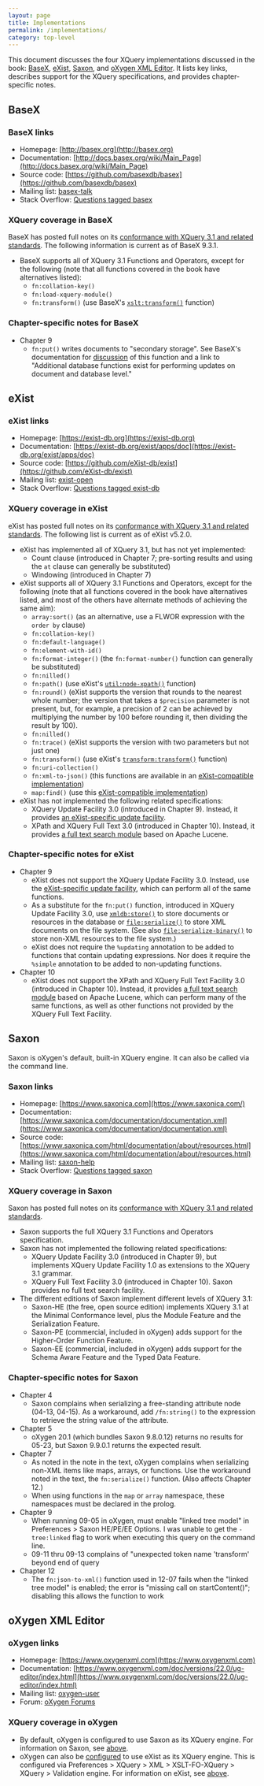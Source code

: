 ```yaml
---
layout: page
title: Implementations
permalink: /implementations/
category: top-level
---
```


This document discusses the four XQuery implementations discussed in the book: [BaseX](#basex), [eXist](#exist), [Saxon](#saxon), and [oXygen XML Editor](#oxygen-xml-editor). It lists key links, describes support for the XQuery specifications, and provides chapter-specific notes.

## BaseX

### BaseX links

- Homepage: [http://basex.org](http://basex.org)
- Documentation: [http://docs.basex.org/wiki/Main_Page](http://docs.basex.org/wiki/Main_Page)
- Source code: [https://github.com/basexdb/basex](https://github.com/basexdb/basex)
- Mailing list: [basex-talk](https://mailman.uni-konstanz.de/mailman/listinfo/basex-talk)
- Stack Overflow: [Questions tagged basex](https://stackoverflow.com/questions/tagged/basex)

### XQuery coverage in BaseX

BaseX has posted full notes on its [conformance with XQuery 3.1 and related standards](http://docs.basex.org/wiki/XQuery). The following information is current as of BaseX 9.3.1.

- BaseX supports all of XQuery 3.1 Functions and Operators, except for the following (note that all functions covered in the book have alternatives listed):
    - `fn:collation-key()`
    - `fn:load-xquery-module()` 
    - `fn:transform()` (use BaseX's [`xslt:transform()`](http://docs.basex.org/wiki/XSLT) function)

### Chapter-specific notes for BaseX

- Chapter 9
    - `fn:put()` writes documents to "secondary storage". See BaseX's documentation for [discussion](http://docs.basex.org/wiki/XQuery_Update#Built-in_Functions) of this function and a link to "Additional database functions exist for performing updates on document and database level."

## eXist

### eXist links

- Homepage: [https://exist-db.org](https://exist-db.org)
- Documentation: [https://exist-db.org/exist/apps/doc](https://exist-db.org/exist/apps/doc)
- Source code: [https://github.com/eXist-db/exist](https://github.com/eXist-db/exist)
- Mailing list: [exist-open](https://lists.sourceforge.net/lists/listinfo/exist-open)
- Stack Overflow: [Questions tagged exist-db](https://stackoverflow.com/questions/tagged/exist-db)

### XQuery coverage in eXist

eXist has posted full notes on its [conformance with XQuery 3.1 and related standards](https://exist-db.org/exist/apps/doc/xquery#current-status-of-xquery-support). The following list is current as of eXist v5.2.0.

- eXist has implemented all of XQuery 3.1, but has not yet implemented:
    - Count clause (introduced in Chapter 7; pre-sorting results and using the `at` clause can generally be substituted)
    - Windowing (introduced in Chapter 7)
- eXist supports all of XQuery 3.1 Functions and Operators, except for the following (note that all functions covered in the book have alternatives listed, and most of the others have alternate methods of achieving the same aim):
    - `array:sort()` (as an alternative, use a FLWOR expression with the `order by` clause)
    - `fn:collation-key()`
    - `fn:default-language()`
    - `fn:element-with-id()`
    - `fn:format-integer()` (the `fn:format-number()` function can generally be substituted)
    - `fn:nilled()`
    - `fn:path()` (use eXist's [`util:node-xpath()`](https://exist-db.org/exist/apps/fundocs/view.html?uri=http://exist-db.org/xquery/util#node-xpath.1) function)
    - `fn:round()` (eXist supports the version that rounds to the nearest whole number; the version that takes a `$precision` parameter is not present, but, for example, a precision of 2 can be achieved by multiplying the number by 100 before rounding it, then dividing the result by 100). 
    - `fn:nilled()`
    - `fn:trace()` (eXist supports the version with two parameters but not just one)
    - `fn:transform()` (use eXist's [`transform:transform()`](https://exist-db.org/exist/apps/fundocs/view.html?uri=http://exist-db.org/xquery/transform#transform.3) function)
    - `fn:uri-collection()`
    - `fn:xml-to-json()` (this functions are available in an [eXist-compatible implementation](https://gist.github.com/joewiz/d986da715facaad633db))
    - `map:find()` (use this [eXist-compatible implementation](https://gist.github.com/joewiz/906c7d3248c09a07407d91b73dfd7fe0))
- eXist has not implemented the following related specifications:
    - XQuery Update Facility 3.0 (introduced in Chapter 9). Instead, it provides [an eXist-specific update facility](https://exist-db.org/exist/apps/doc/update_ext.xml).
    - XPath and XQuery Full Text 3.0 (introduced in Chapter 10). Instead, it provides [a full text search module](https://exist-db.org/exist/apps/doc/lucene.xml) based on Apache Lucene.

### Chapter-specific notes for eXist

- Chapter 9
    - eXist does not support the XQuery Update Facility 3.0. Instead, use the [eXist-specific update facility](https://exist-db.org/exist/apps/doc/update_ext.xml), which can perform all of the same functions.
    - As a substitute for the `fn:put()` function, introduced in XQuery Update Facility 3.0, use [`xmldb:store()`](https://exist-db.org/exist/apps/fundocs/view.html?uri=http://exist-db.org/xquery/xmldb#store.3) to store documents or resources in the database or [`file:serialize()`](https://exist-db.org/exist/apps/fundocs/view.html?uri=http://exist-db.org/xquery/file#serialize.3) to store XML documents on the file system. (See also [`file:serialize-binary()`](https://exist-db.org/exist/apps/fundocs/view.html?uri=http://exist-db.org/xquery/file#serialize-binary.2) to store non-XML resources to the file system.)
    - eXist does not require the `%updating` annotation to be added to functions that contain updating expressions. Nor does it require the `%simple` annotation to be added to non-updating functions.
- Chapter 10
    - eXist does not support the XPath and XQuery Full Text Facility 3.0 (introduced in Chapter 10). Instead, it provides [a full text search module](https://exist-db.org/exist/apps/doc/lucene.xml) based on Apache Lucene, which can perform many of the same functions, as well as other functions not provided by the XQuery Full Text Facility.

## Saxon

Saxon is oXygen's default, built-in XQuery engine. It can also be called via the command line.

### Saxon links

- Homepage: [https://www.saxonica.com](https://www.saxonica.com/)
- Documentation: [https://www.saxonica.com/documentation/documentation.xml](https://www.saxonica.com/documentation/documentation.xml)
- Source code: [https://www.saxonica.com/html/documentation/about/resources.html](https://www.saxonica.com/html/documentation/about/resources.html)
- Mailing list: [saxon-help](https://sourceforge.net/projects/saxon/lists/saxon-help)
- Stack Overflow: [Questions tagged saxon](https://stackoverflow.com/questions/tagged/saxon)

### XQuery coverage in Saxon

Saxon has posted full notes on its [conformance with XQuery 3.1 and related standards](http://www.saxonica.com/html/documentation/conformance/xquery31.html).

- Saxon supports the full XQuery 3.1 Functions and Operators specification.
- Saxon has not implemented the following related specifications:
    - XQuery Update Facility 3.0 (introduced in Chapter 9), but implements XQuery Update Facility 1.0 as extensions to the XQuery 3.1 grammar. 
    - XQuery Full Text Facility 3.0 (introduced in Chapter 10). Saxon provides no full text search facility.
- The different editions of Saxon implement different levels of XQuery 3.1:
    - Saxon-HE (the free, open source edition) implements XQuery 3.1 at the Minimal Conformance level, plus the Module Feature and the Serialization Feature.
    - Saxon-PE (commercial, included in oXygen) adds support for the Higher-Order Function Feature.
    - Saxon-EE (commercial, included in oXygen) adds support for the Schema Aware Feature and the Typed Data Feature.

### Chapter-specific notes for Saxon

- Chapter 4
    - Saxon complains when serializing a free-standing attribute node (04-13, 04-15). As a workaround, add `/fn:string()` to the expression to retrieve the string value of the attribute.
- Chapter 5
    - oXygen 20.1 (which bundles Saxon 9.8.0.12) returns no results for 05-23, but Saxon 9.9.0.1 returns the expected result.
- Chapter 7
    - As noted in the note in the text, oXygen complains when serializing non-XML items like maps, arrays, or functions. Use the workaround noted in the text, the `fn:serialize()` function. (Also affects Chapter 12.)
    - When using functions in the `map` or `array` namespace, these namespaces must be declared in the prolog.
- Chapter 9
    - When running 09-05 in oXygen, must enable "linked tree model" in Preferences > Saxon HE/PE/EE Options. I was unable to get the `-tree:linked` flag to work when executing this query on the command line.
    - 09-11 thru 09-13 complains of "unexpected token name 'transform' beyond end of query
- Chapter 12
    - The `fn:json-to-xml()` function used in 12-07 fails when the "linked tree model" is enabled; the error is "missing call on startContent()"; disabling this allows the function to work

## oXygen XML Editor

### oXygen links

- Homepage: [https://www.oxygenxml.com](https://www.oxygenxml.com)
- Documentation: [https://www.oxygenxml.com/doc/versions/22.0/ug-editor/index.html](https://www.oxygenxml.com/doc/versions/22.0/ug-editor/index.html)
- Mailing list: [oxygen-user](https://www.oxygenxml.com/mailinglists.html)
- Forum: [oXygen Forums](https://www.oxygenxml.com/forum/)

### XQuery coverage in oXygen

- By default, oXygen is configured to use Saxon as its XQuery engine. For information on Saxon, see [above](#saxon).
- oXygen can also be [configured](https://www.oxygenxml.com/xml_editor/eXist_support.html) to use eXist as its XQuery engine. This is configured via Preferences > XQuery > XML > XSLT-FO-XQuery > XQuery > Validation engine. For information on eXist, see [above](#exist).
